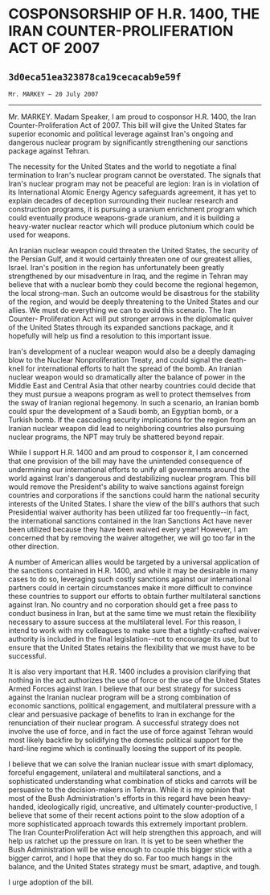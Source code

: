 # COSPONSORSHIP OF H.R. 1400, THE IRAN COUNTER-PROLIFERATION ACT OF 2007
## `3d0eca51ea323878ca19cecacab9e59f`
`Mr. MARKEY — 20 July 2007`

---


Mr. MARKEY. Madam Speaker, I am proud to cosponsor H.R. 1400, the 
Iran Counter-Proliferation Act of 2007. This bill will give the United 
States far superior economic and political leverage against Iran's 
ongoing and dangerous nuclear program by significantly strengthening 
our sanctions package against Tehran.

The necessity for the United States and the world to negotiate a 
final termination to Iran's nuclear program cannot be overstated. The 
signals that Iran's nuclear program may not be peaceful are legion: 
Iran is in violation of its International Atomic Energy Agency 
safeguards agreement, it has yet to explain decades of deception 
surrounding their nuclear research and construction programs, it is 
pursuing a uranium enrichment program which could eventually produce 
weapons-grade uranium, and it is building a heavy-water nuclear reactor 
which will produce plutonium which could be used for weapons.

An Iranian nuclear weapon could threaten the United States, the 
security of the Persian Gulf, and it would certainly threaten one of 
our greatest allies, Israel. Iran's position in the region has 
unfortunately been greatly strengthened by our misadventure in Iraq, 
and the regime in Tehran may believe that with a nuclear bomb they 
could become the regional hegemon, the local strong-man. Such an 
outcome would be disastrous for the stability of the region, and would 
be deeply threatening to the United States and our allies. We must do 
everything we can to avoid this scenario. The Iran Counter-
Proliferation Act will put stronger arrows in the diplomatic quiver of 
the United States through its expanded sanctions package, and it 
hopefully will help us find a resolution to this important issue.

Iran's development of a nuclear weapon would also be a deeply 
damaging blow to the Nuclear Nonproliferation Treaty, and could signal 
the death-knell for international efforts to halt the spread of the 
bomb. An Iranian nuclear weapon would so dramatically alter the balance 
of power in the Middle East and Central Asia that other nearby 
countries could decide that they must pursue a weapons program as well 
to protect themselves from the sway of Iranian regional hegemony. In 
such a scenario, an Iranian bomb could spur the development of a Saudi 
bomb, an Egyptian bomb, or a Turkish bomb. If the cascading security 
implications for the region from an Iranian nuclear weapon did lead to 
neighboring countries also pursuing nuclear programs, the NPT may truly 
be shattered beyond repair.

While I support H.R. 1400 and am proud to cosponsor it, I am 
concerned that one provision of the bill may have the unintended 
consequence of undermining our international efforts to unify all 
governments around the world against Iran's dangerous and destabilizing 
nuclear program. This bill would remove the President's ability to 
waive sanctions against foreign countries and corporations if the 
sanctions could harm the national security interests of the United 
States. I share the view of the bill's authors that such Presidential 
waiver authority has been utilized far too frequently--in fact, 
the international sanctions contained in the Iran Sanctions Act have 
never been utilized because they have been waived every year! However, 
I am concerned that by removing the waiver altogether, we will go too 
far in the other direction.


A number of American allies would be targeted by a universal 
application of the sanctions contained in H.R. 1400, and while it may 
be desirable in many cases to do so, leveraging such costly sanctions 
against our international partners could in certain circumstances make 
it more difficult to convince these countries to support our efforts to 
obtain further multilateral sanctions against Iran. No country and no 
corporation should get a free pass to conduct business in Iran, but at 
the same time we must retain the flexibility necessary to assure 
success at the multilateral level. For this reason, I intend to work 
with my colleagues to make sure that a tightly-crafted waiver authority 
is included in the final legislation--not to encourage its use, but to 
ensure that the United States retains the flexibility that we must have 
to be successful.

It is also very important that H.R. 1400 includes a provision 
clarifying that nothing in the act authorizes the use of force or the 
use of the United States Armed Forces against Iran. I believe that our 
best strategy for success against the Iranian nuclear program will be a 
strong combination of economic sanctions, political engagement, and 
multilateral pressure with a clear and persuasive package of benefits 
to Iran in exchange for the renunciation of their nuclear program. A 
successful strategy does not involve the use of force, and in fact the 
use of force against Tehran would most likely backfire by solidifying 
the domestic political support for the hard-line regime which is 
continually loosing the support of its people.

I believe that we can solve the Iranian nuclear issue with smart 
diplomacy, forceful engagement, unilateral and multilateral sanctions, 
and a sophisticated understanding what combination of sticks and 
carrots will be persuasive to the decision-makers in Tehran. While it 
is my opinion that most of the Bush Administration's efforts in this 
regard have been heavy-handed, ideologically rigid, uncreative, and 
ultimately counter-productive, I believe that some of their recent 
actions point to the slow adoption of a more sophisticated approach 
towards this extremely important problem. The Iran CounterProliferation 
Act will help strengthen this approach, and will help us ratchet up the 
pressure on Iran. It is yet to be seen whether the Bush Administration 
will be wise enough to couple this bigger stick with a bigger carrot, 
and I hope that they do so. Far too much hangs in the balance, and the 
United States strategy must be smart, adaptive, and tough.

I urge adoption of the bill.
